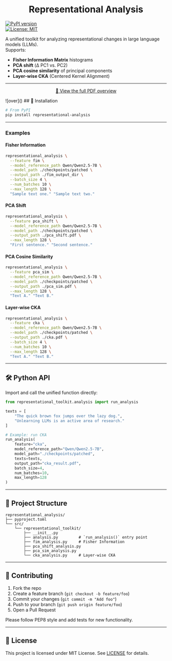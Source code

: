 <h1 align="center">Representational Analysis</h1>

[![PyPI version](https://img.shields.io/pypi/v/representational_analysis.svg)](https://pypi.org/project/representational_analysis/)  
[![License: MIT](https://img.shields.io/badge/License-MIT-yellow.svg)](LICENSE)

A unified toolkit for analyzing representational changes in large language models (LLMs).  
Supports:

- **Fisher Information Matrix** histograms  
- **PCA shift** (Δ PC1 vs. PC2)  
- **PCA cosine similarity** of principal components  
- **Layer-wise CKA** (Centered Kernel Alignment)  

---
<p align="center">
  <a href="Figures/cka.pdf">📄 View the full PDF overview</a>
</p>
![over]()
## 🔧 Installation

```bash
# From PyPI
pip install representational-analysis

````

---



### Examples

#### Fisher Information

```bash
representational_analysis \
  --feature fim \
  --model_reference_path Qwen/Qwen2.5-7B \
  --model_path ./checkpoints/patched \
  --output_path ./fim_output_dir \
  --batch_size 4 \
  --num_batches 10 \
  --max_length 128 \
  "Sample text one." "Sample text two."
```

#### PCA Shift

```bash
representational_analysis \
  --feature pca_shift \
  --model_reference_path Qwen/Qwen2.5-7B \
  --model_path ./checkpoints/patched \
  --output_path ./pca_shift.pdf \
  --max_length 128 \
  "First sentence." "Second sentence."
```

#### PCA Cosine Similarity

```bash
representational_analysis \
  --feature pca_sim \
  --model_reference_path Qwen/Qwen2.5-7B \
  --model_path ./checkpoints/patched \
  --output_path ./pca_sim.pdf \
  --max_length 128 \
  "Text A." "Text B."
```

#### Layer-wise CKA

```bash
representational_analysis \
  --feature cka \
  --model_reference_path Qwen/Qwen2.5-7B \
  --model_path ./checkpoints/patched \
  --output_path ./cka.pdf \
  --batch_size 4 \
  --num_batches 10 \
  --max_length 128 \
  "Text A." "Text B."
```

---

## 🛠️ Python API

Import and call the unified function directly:

```python
from representational_toolkit.analysis import run_analysis

texts = [
    "The quick brown fox jumps over the lazy dog.",
    "Unlearning LLMs is an active area of research."
]

# Example: run CKA
run_analysis(
    feature="cka",
    model_reference_path="Qwen/Qwen2.5-7B",
    model_path="./checkpoints/patched",
    texts=texts,
    output_path="cka_result.pdf",
    batch_size=4,
    num_batches=10,
    max_length=128
)
```

---

## 📁 Project Structure

```
representational_analysis/
├── pyproject.toml
└── src/
    └── representational_toolkit/
        ├── __init__.py
        ├── analysis.py         # `run_analysis()` entry point
        ├── fim_analysis.py     # Fisher Information
        ├── pca_shift_analysis.py
        ├── pca_sim_analysis.py
        └── cka_analysis.py     # Layer-wise CKA
```

---

## 🤝 Contributing

1. Fork the repo
2. Create a feature branch (`git checkout -b feature/foo`)
3. Commit your changes (`git commit -m "Add foo"`)
4. Push to your branch (`git push origin feature/foo`)
5. Open a Pull Request

Please follow PEP8 style and add tests for new functionality.

---

## 📜 License

This project is licensed under MIT License. See [LICENSE](LICENSE) for details.

```
```
